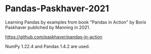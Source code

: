 # Pandas-Paskhaver-2021

Learning Pandas by examples from book "Pandas in Action" by Boris Paskhaver publiched by Manning in 2021. 

https://github.com/paskhaver/pandas-in-action

NumPy 1.22.4 and Pandas 1.4.2 are used.

